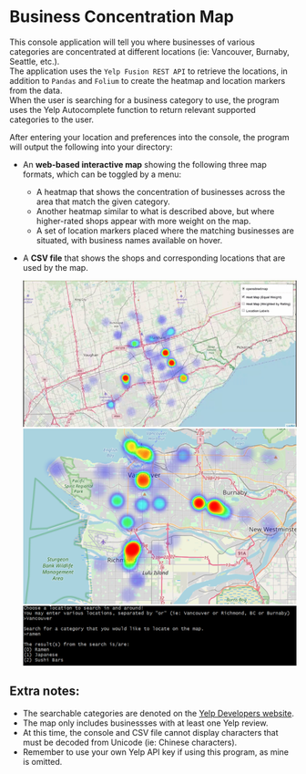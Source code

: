 # Business Concentration Map
This console application will tell you where businesses of various categories are concentrated at different locations (ie: Vancouver, Burnaby, Seattle, etc.).   
The application uses the `Yelp Fusion REST API` to retrieve the locations, in addition to `Pandas` and `Folium` to create the heatmap and location markers from the data.  
When the user is searching for a business category to use, the program uses the Yelp Autocomplete function to return relevant supported categories to the user.
  
After entering your location and preferences into the console, the program will output the following into your directory:
+ An **web-based interactive map** showing the following three map formats, which can be toggled by a menu:  
  * A heatmap that shows the concentration of businesses across the area that match the given category.
  * Another heatmap similar to what is described above, but where higher-rated shops appear with more weight on the map.
  * A set of location markers placed where the matching businesses are situated, with business names available on hover.
+ A **CSV file** that shows the shops and corresponding locations that are used by the map.
  
  ![Heatmap GIF](location_label_example.gif "Heatmap GIF")
  ![Heatmap Screenshot](heatmap_screenshot.PNG "Heatmap Screenshot")
  ![Search Example](search_example.PNG "Search Example")

  

## Extra notes:
+ The searchable categories are denoted on the [Yelp Developers website](https://www.yelp.com/developers/documentation/v3/all_category_list).
+ The map only includes businessses with at least one Yelp review.
+ At this time, the console and CSV file cannot display characters that must be decoded from Unicode (ie: Chinese characters). 
+ Remember to use your own Yelp API key if using this program, as mine is omitted.
